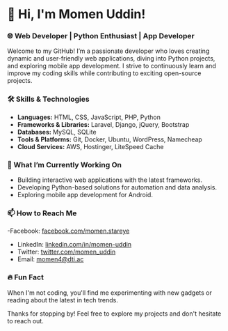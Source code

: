 # 👋 Hi, I'm Momen Uddin!

### 🌐 Web Developer | Python Enthusiast | App Developer

Welcome to my GitHub! I’m a passionate developer who loves creating dynamic and user-friendly web applications, diving into Python projects, and exploring mobile app development. I strive to continuously learn and improve my coding skills while contributing to exciting open-source projects.

### 🛠️ Skills & Technologies
- **Languages:** HTML, CSS, JavaScript, PHP, Python
- **Frameworks & Libraries:** Laravel, Django, jQuery, Bootstrap
- **Databases:** MySQL, SQLite
- **Tools & Platforms:** Git, Docker, Ubuntu, WordPress, Namecheap
- **Cloud Services:** AWS, Hostinger, LiteSpeed Cache

### 🚀 What I’m Currently Working On
- Building interactive web applications with the latest frameworks.
- Developing Python-based solutions for automation and data analysis.
- Exploring mobile app development for Android.

### 📫 How to Reach Me
-Facebook: [facebook.com/momen.stareye](https://www.facebook.com/momen.stareye)
- LinkedIn: [linkedin.com/in/momen-uddin](https://www.linkedin.com)
- Twitter: [twitter.com/momen_uddin](https://twitter.com)
- Email: momen4@dti.ac

### 🔥 Fun Fact
When I'm not coding, you'll find me experimenting with new gadgets or reading about the latest in tech trends.

Thanks for stopping by! Feel free to explore my projects and don't hesitate to reach out.
